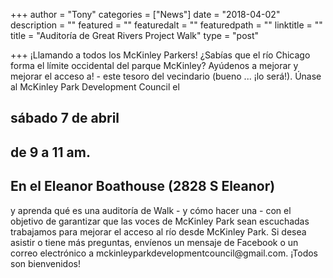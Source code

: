 +++
author = "Tony"
categories = ["News"]
date = "2018-04-02"
description = ""
featured = ""
featuredalt = ""
featuredpath = "" 
linktitle = ""
title = "Auditoría de Great Rivers Project Walk"
type = "post"

+++
¡Llamando a todos los McKinley Parkers! ¿Sabías que el río Chicago forma el límite occidental del parque McKinley? Ayúdenos a mejorar y mejorar el acceso a! - este tesoro del vecindario (bueno ... ¡lo será!).
Únase al McKinley Park Development Council el 
<h2>sábado 7 de abril </h2>
<h2>de 9 a 11 am.</h2>
 <h2>En el Eleanor Boathouse (2828 S Eleanor)</h2> 
 y aprenda qué es una auditoría de Walk - y cómo hacer una - con el objetivo de garantizar que las voces de McKinley Park sean escuchadas trabajamos para mejorar el acceso al río desde McKinley Park.
Si desea asistir o tiene más preguntas, envíenos un mensaje de Facebook o un correo electrónico a mckinleyparkdevelopmentcouncil@gmail.com.
¡Todos son bienvenidos!

<br>
<br>
<br>
<br>
<br>
<br>
